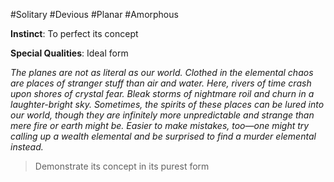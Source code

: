 #Solitary #Devious #Planar #Amorphous

**Instinct**: To perfect its concept

**Special Qualities**: Ideal form

*The planes are not as literal as our world. Clothed in the elemental chaos are places of stranger stuff than air and water. Here, rivers of time crash upon shores of crystal fear. Bleak storms of nightmare roil and churn in a laughter-bright sky. Sometimes, the spirits of these places can be lured into our world, though they are infinitely more unpredictable and strange than mere fire or earth might be. Easier to make mistakes, too—one might try calling up a wealth elemental and be surprised to find a murder elemental instead.*

>Demonstrate its concept in its purest form